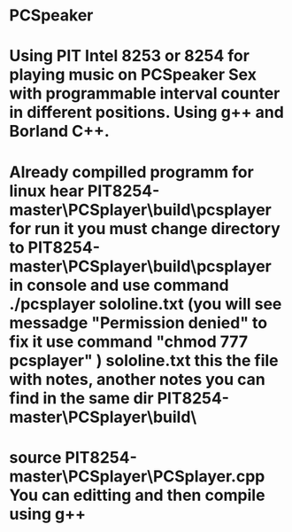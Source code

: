 # PCSpeaker
Using PIT  Intel 8253 or 8254 for playing music on PCSpeaker
Sex with programmable interval counter in different positions. Using g++ and Borland C++.
===============================================================================================
Already compilled programm for linux hear PIT8254-master\PCSplayer\build\pcsplayer
for run it you must change directory to PIT8254-master\PCSplayer\build\pcsplayer in console
and use command ./pcsplayer sololine.txt (you will see messadge "Permission denied" to fix it use command "chmod 777 pcsplayer" )
sololine.txt this the file with notes, another notes you can find in the same dir PIT8254-master\PCSplayer\build\
==============================================================
source PIT8254-master\PCSplayer\PCSplayer.cpp
You can editting and then compile using g++
====================================================

